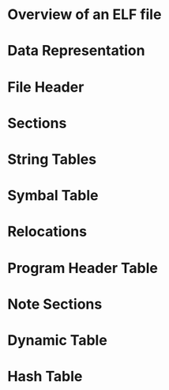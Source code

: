 # Overview of an ELF file

# Data Representation

# File Header

# Sections

# String Tables

# Symbal Table

# Relocations

# Program Header Table

# Note Sections

# Dynamic Table

# Hash Table
